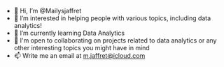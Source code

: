 - 👋 Hi, I’m @Mailysjaffret
- 👀 I’m interested in helping people with various topics, including data analytics!
- 🌱 I’m currently learning Data Analytics
- 💞️ I'm open to collaborating on projects related to data analytics or any other interesting topics you might have in mind
- 📫 Write me an email at m.jaffret@icloud.com

<!---
Mailysjaffret/Mailysjaffret is a ✨ special ✨ repository because its `README.md` (this file) appears on your GitHub profile.
You can click the Preview link to take a look at your changes.
--->
